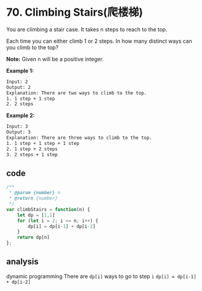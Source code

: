 # 70. Climbing Stairs(爬楼梯)

You are climbing a stair case. It takes n steps to reach to the top.

Each time you can either climb 1 or 2 steps. In how many distinct ways can you climb to the top?

**Note:** Given n will be a positive integer.

**Example 1:**

```bash
Input: 2
Output: 2
Explanation: There are two ways to climb to the top.
1. 1 step + 1 step
2. 2 steps
```

**Example 2:**

```bash
Input: 3
Output: 3
Explanation: There are three ways to climb to the top.
1. 1 step + 1 step + 1 step
2. 1 step + 2 steps
3. 2 steps + 1 step
```

## code

```js
/**
 * @param {number} n
 * @return {number}
 */
var climbStairs = function(n) {
    let dp = [1,1]
    for (let i = 2; i <= n; i++) {
        dp[i] = dp[i-1] + dp[i-2]
    }
    return dp[n]
};
```

## analysis

dynamic programming
There are `dp[i]` ways to go to step `i`
`dp[i] = dp[i-1] + dp[i-2]`